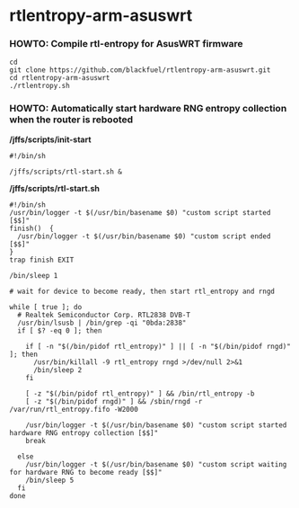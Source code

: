 # rtlentropy-arm-asuswrt

### HOWTO: Compile rtl-entropy for AsusWRT firmware
```
cd
git clone https://github.com/blackfuel/rtlentropy-arm-asuswrt.git
cd rtlentropy-arm-asuswrt
./rtlentropy.sh
```

### HOWTO: Automatically start hardware RNG entropy collection when the router is rebooted

__/jffs/scripts/init-start__
```
#!/bin/sh

/jffs/scripts/rtl-start.sh &
```

__/jffs/scripts/rtl-start.sh__
```
#!/bin/sh
/usr/bin/logger -t $(/usr/bin/basename $0) "custom script started [$$]"
finish()  {
  /usr/bin/logger -t $(/usr/bin/basename $0) "custom script ended [$$]"
}
trap finish EXIT

/bin/sleep 1

# wait for device to become ready, then start rtl_entropy and rngd

while [ true ]; do
  # Realtek Semiconductor Corp. RTL2838 DVB-T
  /usr/bin/lsusb | /bin/grep -qi "0bda:2838"
  if [ $? -eq 0 ]; then

    if [ -n "$(/bin/pidof rtl_entropy)" ] || [ -n "$(/bin/pidof rngd)" ]; then
      /usr/bin/killall -9 rtl_entropy rngd >/dev/null 2>&1
      /bin/sleep 2
    fi

    [ -z "$(/bin/pidof rtl_entropy)" ] && /bin/rtl_entropy -b
    [ -z "$(/bin/pidof rngd)" ] && /sbin/rngd -r /var/run/rtl_entropy.fifo -W2000

    /usr/bin/logger -t $(/usr/bin/basename $0) "custom script started hardware RNG entropy collection [$$]"
    break

  else
    /usr/bin/logger -t $(/usr/bin/basename $0) "custom script waiting for hardware RNG to become ready [$$]"
    /bin/sleep 5
  fi
done
```
